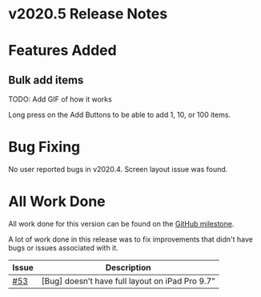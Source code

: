# v2020.5 Release Notes

# Features Added

## Bulk add items

TODO: Add GIF of how it works

Long press on the Add Buttons to be able to add 1, 10, or 100 items.

# Bug Fixing

No user reported bugs in v2020.4.
Screen layout issue was found.

# All Work Done

All work done for this version can be found on the [GitHub milestone](https://github.com/maeganjwilson/iHog/milestone/5?closed=1).

A lot of work done in this release was to fix improvements that didn't have bugs or issues associated with it.

| Issue | Description |
| --- | --- |
| [\#53](https://github.com/maeganjwilson/iHog/issues/53) | [Bug] doesn’t have full layout on iPad Pro 9.7” |
